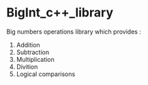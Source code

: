 # BigInt_c++_library
Big numbers operations library which provides :
1. Addition
2. Subtraction
3. Multiplication
4. Divition
5. Logical comparisons 
